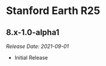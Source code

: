 # Stanford Earth R25

8.x-1.0-alpha1
--------------------------------------------------------------------------------
_Release Date: 2021-09-01_

- Initial Release
